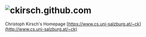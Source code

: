 ![ckirsch.github.com](https://github.com/ckirsch/ckirsch.github.com/workflows/ckirsch.github.com/badge.svg)
==================

Christoph Kirsch's Homepage [https://www.cs.uni-salzburg.at/~ck](http://www.cs.uni-salzburg.at/~ck)
